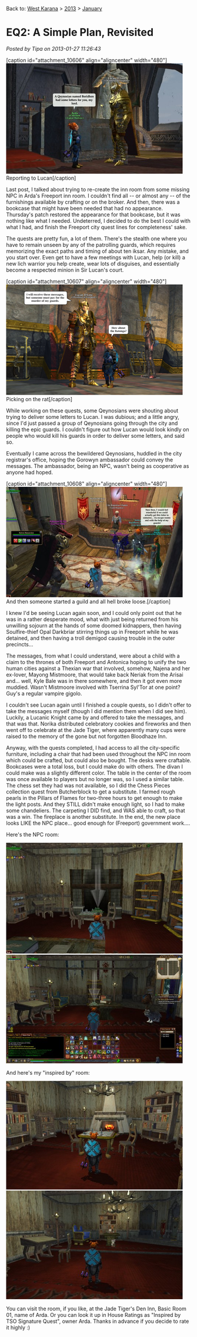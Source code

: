 Back to: [West Karana](/posts/westkarana.md) > [2013](/posts/2013/westkarana.md) > [January](./westkarana.md)
# EQ2: A Simple Plan, Revisited

*Posted by Tipa on 2013-01-27 11:26:43*

[caption id="attachment\_10606" align="aligncenter" width="480"][![](../../../uploads/2013/01/EverQuest2-2013-01-26-16-26-10-46-480x299.jpg "Reporting to Lucan")](../../../uploads/2013/01/EverQuest2-2013-01-26-16-26-10-46.jpg) Reporting to Lucan[/caption]

Last post, I talked about trying to re-create the inn room from some missing NPC in Arda's Freeport inn room. I couldn't find all -- or almost any -- of the furnishings available by crafting or on the broker. And then, there was a bookcase that might have been needed that had no appearance. Thursday's patch restored the appearance for that bookcase, but it was nothing like what I needed. Undeterred, I decided to do the best I could with what I had, and finish the Freeport city quest lines for completeness' sake.

The quests are pretty fun, a lot of them. There's the stealth one where you have to remain unseen by any of the patrolling guards, which requires memorizing the exact paths and timing of about ten iksar. Any mistake, and you start over. Even get to have a few meetings with Lucan, help (or kill) a new lich warrior you help create, wear lots of disguises, and essentially become a respected minion in Sir Lucan's court.

[caption id="attachment\_10607" align="aligncenter" width="480"][![](../../../uploads/2013/01/text3781-480x299.png "Picking on the rat")](../../../uploads/2013/01/text3781.png) Picking on the rat[/caption]

While working on these quests, some Qeynosians were shouting about trying to deliver some letters to Lucan. I was dubious; and a little angry, since I'd just passed a group of Qeynosians going through the city and killing the epic guards. I couldn't figure out how Lucan would look kindly on people who would kill his guards in order to deliver some letters, and said so.

Eventually I came across the bewildered Qeynosians, huddled in the city registrar's office, hoping the Gorowyn ambassador could convey the messages. The ambassador, being an NPC, wasn't being as cooperative as anyone had hoped.

[caption id="attachment\_10608" align="aligncenter" width="480"][![](../../../uploads/2013/01/EverQuest2-2013-01-26-15-22-20-16-480x299.jpg "And then someone started a guild and all hell broke loose.")](../../../uploads/2013/01/EverQuest2-2013-01-26-15-22-20-16.jpg) And then someone started a guild and all hell broke loose.[/caption]

I knew I'd be seeing Lucan again soon, and I could only point out that he was in a rather desperate mood, what with just being returned from his unwilling sojourn at the hands of some doomed kidnappers, then having Soulfire-thief Opal Darkbriar stirring things up in Freeport while he was detained, and then having a troll demigod causing trouble in the outer precincts... 

The messages, from what I could understand, were about a child with a claim to the thrones of both Freeport and Antonica hoping to unify the two human cities against a Thexian war that involved, somehow, Najena and her ex-lover, Mayong Mistmoore, that would take back Neriak from the Arisai and... well, Kyle Bale was in there somewhere, and then it got even more muddied. Wasn't Mistmoore involved with Tserrina Syl'Tor at one point? Guy's a regular vampire gigolo.

I couldn't see Lucan again until I finished a couple quests, so I didn't offer to take the messages myself (though I did mention them when I did see him). Luckily, a Lucanic Knight came by and offered to take the messages, and that was that. Norika distributed celebratory cookies and fireworks and then went off to celebrate at the Jade Tiger, where apparently many cups were raised to the memory of the gone but not forgotten Bloodhaze Inn.

Anyway, with the quests completed, I had access to all the city-specific furniture, including a chair that had been used throughout the NPC inn room which could be crafted, but could also be bought. The desks were craftable. Bookcases were a total loss, but I could make do with others. The divan I could make was a slightly different color. The table in the center of the room was once available to players but no longer was, so I used a similar table. The chess set they had was not available, so I did the Chess Pieces collection quest from Butcherblock to get a substitute. I farmed rough pearls in the Pillars of Flames for two-three hours to get enough to make the light posts. And they STILL didn't make enough light, so I had to make some chandeliers. The carpeting I DID find, and WAS able to craft, so that was a win. The fireplace is another substitute. In the end, the new place looks LIKE the NPC place... good enough for (Freeport) government work....

Here's the NPC room:

[![](../../../uploads/2013/01/EverQuest2-2013-01-21-14-33-50-093-480x300.jpg "EverQuest2 2013-01-21 14-33-50-093")](../../../uploads/2013/01/EverQuest2-2013-01-21-14-33-50-093.jpg)
[![](../../../uploads/2013/01/EverQuest2-2013-01-21-14-33-55-11-480x294.jpg "EverQuest2 2013-01-21 14-33-55-11")](../../../uploads/2013/01/EverQuest2-2013-01-21-14-33-55-11.jpg)

And here's my "inspired by" room:

[![](../../../uploads/2013/01/EverQuest2-2013-01-27-09-47-33-24-480x294.jpg "EverQuest2 2013-01-27 09-47-33-24")](../../../uploads/2013/01/EverQuest2-2013-01-27-09-47-33-24.jpg)
[![](../../../uploads/2013/01/EverQuest2-2013-01-27-09-48-51-23-480x294.jpg "EverQuest2 2013-01-27 09-48-51-23")](../../../uploads/2013/01/EverQuest2-2013-01-27-09-48-51-23.jpg)

You can visit the room, if you like, at the Jade Tiger's Den Inn, Basic Room 01, name of Arda. Or you can look it up in House Ratings as "Inspired by TSO Signature Quest", owner Arda. Thanks in advance if you decide to rate it highly :)
